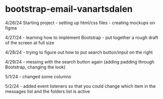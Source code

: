 # bootstrap-email-vanartsdalen

4/26/24 Starting project 
    - setting up html/css files
    - creating mockups on figma

4/27/24
    - learning how to implement Bootstrap
    - put together a rough draft of the screen at full size

4/28/24
    - trying to figure out how to put search button/input on the right

4/29/24
    - messing with the search button again (adding padding through Bootstrap, changing the look)

5/1/24
    - changed some columns

5/2/24
    - added event listeners so that you could change which item in the messages list and the folders list is active